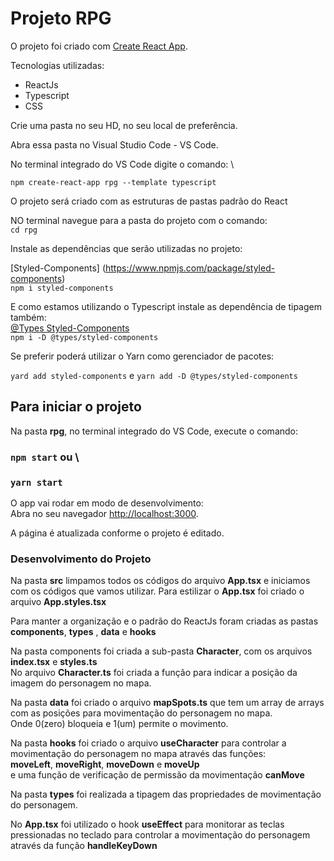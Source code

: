 # Projeto RPG

O projeto foi criado com [Create React App](https://github.com/facebook/create-react-app).

Tecnologias utilizadas:

- ReactJs
- Typescript
- CSS

Crie uma pasta no seu HD, no seu local de preferência.

Abra essa pasta no Visual Studio Code - VS Code.

No terminal integrado do VS Code digite o comando:  \

`npm create-react-app rpg --template typescript`

O projeto será criado com as estruturas de pastas padrão do React

NO terminal navegue para a pasta do projeto com o comando:  \
`cd rpg`

Instale as dependências que serão utilizadas no projeto:

[Styled-Components] (https://www.npmjs.com/package/styled-components)  \
`npm i styled-components`

E como estamos utilizando o Typescript instale as dependência de tipagem também:  \
[@Types Styled-Components](https://www.npmjs.com/package/@types/styled-components)  \
`npm i -D @types/styled-components`

Se preferir poderá utilizar o Yarn como gerenciador de pacotes:

`yard add styled-components` e `yarn add -D @types/styled-components`

## Para iniciar o projeto

Na pasta **rpg**, no terminal integrado do VS Code, execute o comando:

### `npm start` ou  \
### `yarn start`

O app vai rodar em modo de desenvolvimento:\
Abra no seu navegador [http://localhost:3000](http://localhost:3000).

A página é atualizada conforme o projeto é editado.

### Desenvolvimento do Projeto

Na pasta **src** limpamos todos os códigos do arquivo **App.tsx** e iniciamos com os códigos que vamos utilizar.
Para estilizar o **App.tsx** foi criado o arquivo **App.styles.tsx**

Para manter a organização e o padrão do ReactJs foram criadas as pastas **components**, **types** , **data** e **hooks**

Na pasta components foi criada a sub-pasta **Character**, com os arquivos **index.tsx** e **styles.ts**  \
No arquivo **Character.ts** foi criada a função para indicar a posição da imagem do personagem no mapa.

Na pasta **data** foi criado o arquivo **mapSpots.ts** que tem um array de arrays com as posições para movimentação do personagem no mapa.  \
Onde 0(zero) bloqueia e 1(um) permite o movimento.

Na pasta **hooks** foi criado o arquivo **useCharacter** para controlar a movimentação do personagem no mapa através das funções:  \
**moveLeft**, **moveRight**, **moveDown** e **moveUp**   \
e uma função de verificação de permissão da movimentação **canMove**

Na pasta **types** foi realizada a tipagem das propriedades de movimentação do personagem.

No **App.tsx** foi utilizado o hook **useEffect** para monitorar as teclas pressionadas no teclado para controlar a movimentação do personagem  \
através da função **handleKeyDown**